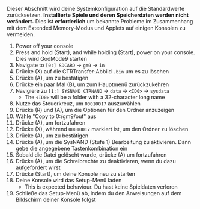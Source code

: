 Dieser Abschnitt wird deine Systemkonfiguration auf die Standardwerte zurücksetzen. **Installierte Spiele und deren Speicherdaten werden nicht verändert.** Dies ist **erforderlich** um bekannte Probleme im Zusammenhang mit dem Extended Memory-Modus und Applets auf einigen Konsolen zu vermeiden.

1. Power off your console
2. Press and hold (Start), and while holding (Start), power on your console. Dies wird GodMode9 starten
3. Navigate to `[0:] SDCARD` -> `gm9` -> `in`
4. Drücke (X) auf die CTRTransfer-Abbild `.bin` um es zu löschen
5. Drücke (A), um zu bestätigen
6. Drücke ein paar Mal (B), um zum Hauptmenü zurückzukehren
7. Navigiere zu `[1:] SYSNAND CTRNAND` -> `data` -> `<ID0>` -> `sysdata`
    - The `<ID0>` will be a folder with a 32-character long name
8. Nutze das Steuerkreuz, um `00010017` auszuwählen
9. Drücke (R) und (A), um die Optionen für den Ordner anzuzeigen
10. Wähle "Copy to 0:/gm9/out" aus
11. Drücke (A), um fortzufahren
12. Drücke (X), während `00010017` markiert ist, um den Ordner zu löschen
13. Drücke (A), um zu bestätigen
14. Drücke (A), um die SysNAND (Stufe 1) Bearbeitung zu aktivieren. Dann gebe die angegebene Tastenkombination ein
15. Sobald die Datei gelöscht wurde, drücke (A) um fortzufahren
16. Drücke (A), um die Schreibrechte zu deaktivieren, wenn du dazu aufgefordert wirst
17. Drücke (Start), um deine Konsole neu zu starten
18. Deine Konsole wird das Setup-Menü laden
    - This is expected behaviour. Du hast keine Spieldaten verloren
19. Schließe das Setup-Menü ab, indem du den Anweisungen auf dem Bildschirm deiner Konsole folgst
